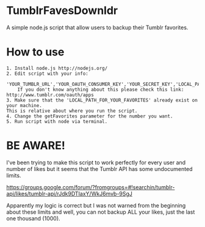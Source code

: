 TumblrFavesDownldr
==================

A simple node.js script that allow users to backup their Tumblr favorites.


How to use
==========

    1. Install node.js http://nodejs.org/
    2. Edit script with your info: 
        'YOUR_TUMBLR_URL','YOUR_OAUTH_CONSUMER_KEY','YOUR_SECRET_KEY','LOCAL_PATH_FOR_YOUR_FAVORITES'
        If you don't know anything about this please check this link: http://www.tumblr.com/oauth/apps
    3. Make sure that the 'LOCAL_PATH_FOR_YOUR_FAVORITES' already exist on your machine.
    This is relative about where you run the script.
    4. Change the getFavorites parameter for the number you want.
    5. Run script with node via terminal.

BE AWARE!
========================

I've been trying to make this script to work perfectly for every user and number of likes but it seems that
the Tumblr API has some undocumented limits. 

https://groups.google.com/forum/?fromgroups=#!searchin/tumblr-api/likes/tumblr-api/rJdk9DTIaxY/WkJ6mvb-9SgJ

Apparently my logic is correct but I was not warned from the beginning about these limits and well, you can
not backup ALL your likes, just the last one thousand (1000).
